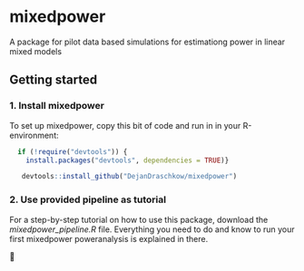# mixedpower

A package for pilot data based simulations for estimationg power in linear mixed models

## Getting started

### 1. Install mixedpower

To set up mixedpower, copy this bit of code and run in in your R-environment:

```R
  if (!require("devtools")) {
    install.packages("devtools", dependencies = TRUE)}

   devtools::install_github("DejanDraschkow/mixedpower") 
```

### 2. Use provided pipeline as tutorial 

For a step-by-step tutorial on how to use this package, download the _mixedpower_pipeline.R_ file. 
Everything you need to do and know to run your first mixedpower poweranalysis is explained in there.





:hatched_chick:
   
   
   
 




